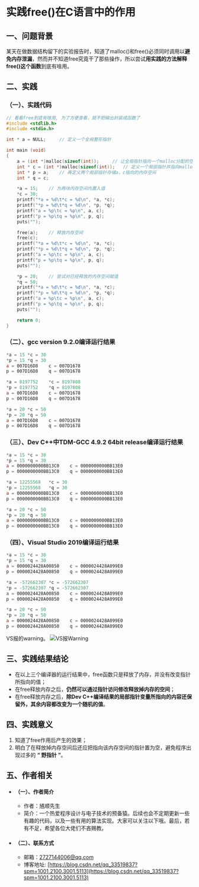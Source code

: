 # 实践free()在C语言中的作用
## 一、问题背景
某天在做数据结构留下的实验报告时，知道了malloc()和free()必须同时调用以**避免内存泄漏**，然而并不知道free究竟干了那些操作，所以尝试**用实践的方法解释free()这个函数**到底有啥用。
## 二、实践
### （一）、实践代码
```c
// 看看free到底有啥用, 为了方便查看，就不把输出封装成函数了
#include <stdlib.h>
#include <stdio.h>

int * a = NULL;		// 定义一个全局整形指针

int main (void)
{
    a = (int *)malloc(sizeof(int));		// 让全局指针指向一个malloc分配的空间
    int * c = (int *)malloc(sizeof(int));	// 定义一个局部指针并指向malloc分配的空间
    int * p = a;	// 再定义两个局部指针存储a，c指向的内存空间
    int * q = c;

    *a = 15;	// 为两块内存空间内置入值
    *c = 30;
    printf("*a = %d\t*c = %d\n", *a, *c);
    printf("*p = %d\t*q = %d\n", *p, *q);
    printf("a = %p\tc = %p\n", a, c);
    printf("p = %p\tq = %p\n", p, q);
    puts("");

    free(a);	// 释放内存空间
    free(c);
    printf("*a = %d\t*c = %d\n", *a, *c);
    printf("*p = %d\t*q = %d\n", *p, *q);
    printf("a = %p\tc = %p\n", a, c);
    printf("p = %p\tq = %p\n", p, q);
    puts("");

    *p = 20;	// 尝试对已经释放的内存空间赋值
    *q = 50;
    printf("*a = %d\t*c = %d\n", *a, *c);
    printf("*p = %d\t*q = %d\n", *p, *q);
    printf("a = %p\tc = %p\n", a, c);
    printf("p = %p\tq = %p\n", p, q);
    puts("");

    return 0;
}
```
### （二）、gcc version 9.2.0编译运行结果

```powershell
*a = 15 *c = 30
*p = 15 *q = 30
a = 007D16D8    c = 007D1678
p = 007D16D8    q = 007D1678

*a = 8197752    *c = 8197808
*p = 8197752    *q = 8197808
a = 007D16D8    c = 007D1678
p = 007D16D8    q = 007D1678

*a = 20 *c = 50
*p = 20 *q = 50
a = 007D16D8    c = 007D1678
p = 007D16D8    q = 007D1678

```
### （三）、Dev C++中TDM-GCC 4.9.2 64bit release编译运行结果

```powershell
*a = 15 *c = 30
*p = 15 *q = 30
a = 0000000000BB13C0    c = 0000000000BB13E0
p = 0000000000BB13C0    q = 0000000000BB13E0

*a = 12255568   *c = 30
*p = 12255568   *q = 30
a = 0000000000BB13C0    c = 0000000000BB13E0
p = 0000000000BB13C0    q = 0000000000BB13E0

*a = 20 *c = 50
*p = 20 *q = 50
a = 0000000000BB13C0    c = 0000000000BB13E0
p = 0000000000BB13C0    q = 0000000000BB13E0

```
### （四）、Visual Studio 2019编译运行结果

```powershell
*a = 15 *c = 30
*p = 15 *q = 30
a = 0000024428A00850    c = 0000024428A099E0
p = 0000024428A00850    q = 0000024428A099E0

*a = -572662307 *c = -572662307
*p = -572662307 *q = -572662307
a = 0000024428A00850    c = 0000024428A099E0
p = 0000024428A00850    q = 0000024428A099E0

*a = 20 *c = 50
*p = 20 *q = 50
a = 0000024428A00850    c = 0000024428A099E0
p = 0000024428A00850    q = 0000024428A099E0

```
VS报的warning。
![VS报Warning](https://img-blog.csdnimg.cn/20210330164934158.png?x-oss-process=image/watermark,type_ZmFuZ3poZW5naGVpdGk,shadow_10,text_aHR0cHM6Ly9ibG9nLmNzZG4ubmV0L3FxXzMzNTE5ODM3,size_16,color_FFFFFF,t_70)
## 三、实践结果结论
 - 在以上三个编译器的运行结果中，free函数只是释放了内存，并没有改变指针所指向的值；
 - 在free释放内存之后，**仍然可以通过指针访问修改释放掉内存的空间**；
 - 在free释放内存之后，**除Dev C++编译结果的局部指针变量所指向的内容还保留外，其余内容都改变为一个随机的值**。

## 四、实践意义

 1. 知道了free作用后产生的效果；
 2. 明白了在释放掉内存空间后还应把指向该内存空间的指针置为空，避免程序出现过多的 **“ 野指针 ”**。

## 五、作者相关
- #### （一）、作者简介
    - 作者：馗顺先生
    - 简介：一个热爱程序设计与电子技术的预备猿。后续也会不定期更新一些有趣的代码，以及一些有用的算法实现。大家可以关注以下哦。最后，若有不足，希望各位大佬们不吝赐教。
- #### （二）、联系方式
    - 邮箱：2727144006@qq.com
    - 博客地址: [https://blog.csdn.net/qq_33519837?spm=1001.2100.3001.5113](https://blog.csdn.net/qq_33519837?spm=1001.2100.3001.5113)
